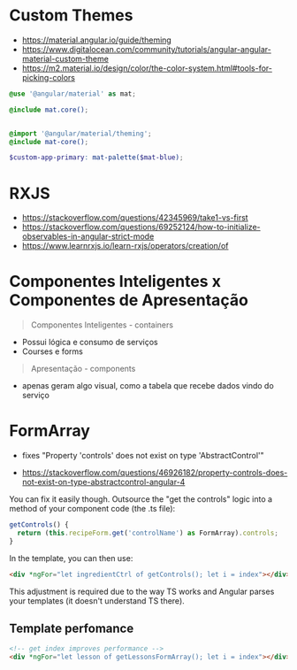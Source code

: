 # Custom Themes

- https://material.angular.io/guide/theming
- https://www.digitalocean.com/community/tutorials/angular-angular-material-custom-theme
- https://m2.material.io/design/color/the-color-system.html#tools-for-picking-colors

```scss
@use '@angular/material' as mat;

@include mat.core();


@import '@angular/material/theming';
@include mat-core();

$custom-app-primary: mat-palette($mat-blue);
```
# RXJS

- https://stackoverflow.com/questions/42345969/take1-vs-first
- https://stackoverflow.com/questions/69252124/how-to-initialize-observables-in-angular-strict-mode
- https://www.learnrxjs.io/learn-rxjs/operators/creation/of


# Componentes Inteligentes x Componentes de Apresentação

> Componentes Inteligentes - containers

- Possui lógica e consumo de serviços
- Courses e forms

> Apresentação - components

- apenas geram algo visual, como a tabela que recebe dados vindo do serviço



# FormArray
* fixes "Property 'controls' does not exist on type 'AbstractControl'"

- https://stackoverflow.com/questions/46926182/property-controls-does-not-exist-on-type-abstractcontrol-angular-4

You can fix it easily though. Outsource the "get the controls" logic into a method of your component code (the .ts file):

```ts
getControls() {
  return (this.recipeForm.get('controlName') as FormArray).controls;
}
```
In the template, you can then use:
```html
<div *ngFor="let ingredientCtrl of getControls(); let i = index"></div>
```
This adjustment is required due to the way TS works and Angular parses your templates (it doesn't understand TS there).


## Template perfomance

```html
<!-- get index improves performance -->
<div *ngFor="let lesson of getLessonsFormArray(); let i = index"></div>
```
